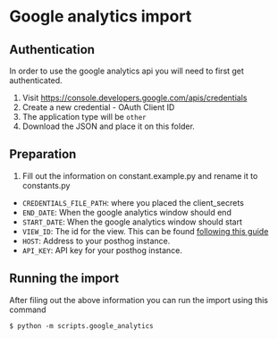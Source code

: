# Google analytics import

## Authentication
In order to use the google analytics api you will need to first get authenticated.

1. Visit https://console.developers.google.com/apis/credentials
2. Create a new credential - OAuth Client ID
3. The application type will be `other`
4. Download the JSON and place it on this folder.

## Preparation

1. Fill out the information on constant.example.py and rename it to constants.py
  * `CREDENTIALS_FILE_PATH`: where you placed the client_secrets
  * `END_DATE`: When the google analytics window should end
  * `START_DATE`: When the google analytics window should start
  * `VIEW_ID`: The id for the view. This can be found [following this guide](https://stackoverflow.com/a/47921777)
  * `HOST`: Address to your posthog instance.
  * `API_KEY`: API key for your posthog instance.


## Running the import

After filing out the above information you can run the import using this command

`$ python -m scripts.google_analytics`